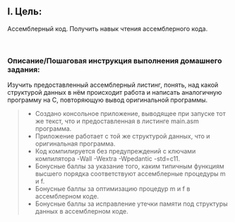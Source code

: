 ## I. Цель:

Ассемблерный код. Получить навык чтения ассемблерного кода.

<p> &nbsp; </p> 


### Описание/Пошаговая инструкция выполнения домашнего задания:
Изучить предоставленный ассемблерный листинг, понять, над какой структурой данных в нём происходит работа и написать аналогичную программу на C, повторяющую вывод оригинальной программы.

> * Создано консольное приложение, выводящее при запуске тот же текст, что и предоставленная в листинге main.asm программа.
> * Приложение работает с той же структурой данных, что и оригинальная программа.
> * Код компилируется без предупреждений с ключами компилятора -Wall -Wextra -Wpedantic -std=c11.
> * Бонусные баллы за указание того, каким типичным функциям высшего порядка соответствуют ассемблерные процедуры m и f.
> * Бонусные баллы за оптимизацию процедур m и f в ассемблерном коде.
> * Бонусные баллы за исправление утечки памяти под структуры данных в ассемблерном коде.

<p> &nbsp; </p> 

<p> &nbsp; </p> 

